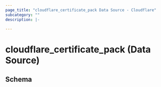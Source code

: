 ```yaml
---
page_title: "cloudflare_certificate_pack Data Source - Cloudflare"
subcategory: ""
description: |-
  
---
```


# cloudflare_certificate_pack (Data Source)




<!-- schema generated by tfplugindocs -->
## Schema


